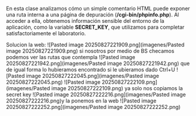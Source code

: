 En esta clase analizamos cómo un simple comentario HTML puede exponer una ruta interna a una página de depuración (**/cgi-bin/phpinfo.php**). Al acceder a ella, obtenemos información sensible del entorno de la aplicación, como la variable **SECRET_KEY**, que utilizamos para completar satisfactoriamente el laboratorio.

Solucion
la web:
![Pasted image 20250827221909.png](imagenes/Pasted image 20250827221909.png)
si nosotros por medio de BS checamos podemos ver las rutas que contempla
![Pasted image 20250827221942.png](imagenes/Pasted image 20250827221942.png)
que de igual forma lo hubieramos encontrado si le ubieramos dado Ctrl+U
![Pasted image 20250827222045.png](imagenes/Pasted image 20250827222045.png)
![Pasted image 20250827222109.png](imagenes/Pasted image 20250827222109.png)
ya solo nos copiamos la secret key
![Pasted image 20250827222216.png](imagenes/Pasted image 20250827222216.png)y la ponemos en la web
![Pasted image 20250827222252.png](imagenes/Pasted image 20250827222252.png)
